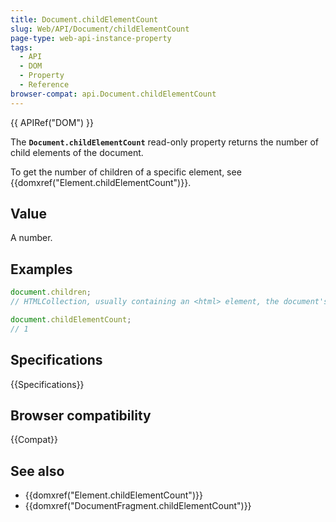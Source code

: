 ```yaml
---
title: Document.childElementCount
slug: Web/API/Document/childElementCount
page-type: web-api-instance-property
tags:
  - API
  - DOM
  - Property
  - Reference
browser-compat: api.Document.childElementCount
---
```


{{ APIRef("DOM") }}

The **`Document.childElementCount`** read-only property
returns the number of child elements of the document.

To get the number of children of a specific element, see {{domxref("Element.childElementCount")}}.

## Value

A number.

## Examples

```js
document.children;
// HTMLCollection, usually containing an <html> element, the document's only child

document.childElementCount;
// 1
```

## Specifications

{{Specifications}}

## Browser compatibility

{{Compat}}

## See also

- {{domxref("Element.childElementCount")}}
- {{domxref("DocumentFragment.childElementCount")}}
